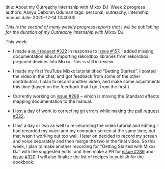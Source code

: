 title: About my Outreachy internship with Mixxx DJ: Week 2 progress
authors: Aanyu Deborah Oduman
tags: personal, outreachy, internship, manual
date: 2020-12-14 13:40:00

_This is the second of many weekly progress reports that I will be publishing for the duration of my Outreachy internship with Mixxx DJ_.

This week:

* I made a [pull request #322](https://github.com/mixxxdj/manual/pull/322) in response to [issue #157](https://github.com/mixxxdj/manual/issues/157). I added missing documentation about importing rekordbox libraries from rekordbox prepared devices into Mixxx. This is still in review.

* I made my first YouTube Mixxx tutorial titled “Getting Started”. I posted the video in the chat, and got feedback from some of the other contributors. I plan to record another video, and make some adjustments this time (based on the feedback that I got from the first.)

* Currently working on [issue #289](https://github.com/mixxxdj/manual/issues/289) – which is moving the Standard effects mapping documentation to the manual.

* I lost a day of work to correcting git errors while making the [pull request #322](https://github.com/mixxxdj/manual/pull/322).

* I lost a day or two as well to re-recording the video tutorial and editing. I had recorded my voice and my computer screen at the same time, but that wasn’t working out too well. I later on decided to record my screen and voice separately and then merge the two in the final video.
So this week, I plan to make another recording for “Getting Started with Mixxx DJ” with the suggested edits. and then make a PR for [issue #289](https://github.com/mixxxdj/manual/issues/289) and [issue #320](https://github.com/mixxxdj/manual/issues/320). I will also finalize the list of recipes to publish for the cookbook.
